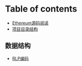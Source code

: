 # Table of contents

* [Ethereum源码阅读](README.md)
* [项目目录结构](xiang-mu-mu-lu-jie-gou.md)

## 数据结构

* [RLP编码](shu-ju-jie-gou/rlp-bian-ma.md)

